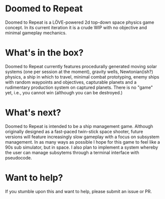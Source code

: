 # Doomed to Repeat
Doomed to Repeat is a LÖVE-powered 2d top-down space physics game concept. In its current iteration it is a crude WIP with no objective and minimal gameplay mechanics.

# What's in the box?
Doomed to Repeat currently features procedurally generated moving solar systems (one per session at the moment), gravity wells, Newtonian(ish?) physics, a ship in which to travel, minimal combat prototyping, enemy ships with random waypoints and objectives, capturable planets and a rudimentary production system on captured planets. There is no "game" yet, i.e., you cannot win (although you can be destroyed.)

# What's next?
Doomed to Repeat is intended to be a ship management game. Although originally designed as a fast-paced twin-stick space shooter, future versions will feature increasingly slow gameplay with a focus on subsystem management. In as many ways as possible I hope for this game to feel like a 90s sub simulator, but in space. I also plan to implement a system whereby the user can manage subsytems through a terminal interface with pseudocode.

# Want to help?
If you stumble upon this and want to help, please submit an issue or PR.
